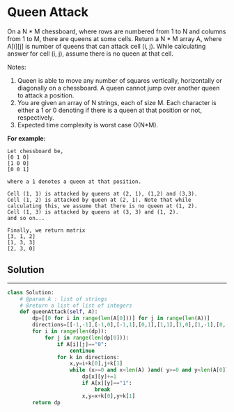 <h1>Queen Attack</h1>

<p>
On a N * M chessboard, where rows are numbered from 1 to N and columns from 1 to M, there are queens at some cells. Return a N * M array A, where A[i][j] is number of queens that can attack cell (i, j). While calculating answer for cell (i, j), assume there is no queen at that cell.

Notes:

1. Queen is able to move any number of squares vertically, horizontally or diagonally on a chessboard. A queen cannot jump over another queen to attack a position.
2. You are given an array of N strings, each of size M. Each character is either a 1 or 0 denoting if there is a queen at that position or not, respectively.
3. Expected time complexity is worst case O(N*M).

<b>For example:</b>

    Let chessboard be,
    [0 1 0]
    [1 0 0]
    [0 0 1]

    where a 1 denotes a queen at that position.

    Cell (1, 1) is attacked by queens at (2, 1), (1,2) and (3,3).
    Cell (1, 2) is attacked by queen at (2, 1). Note that while calculating this, we assume that there is no queen at (1, 2).
    Cell (1, 3) is attacked by queens at (3, 3) and (1, 2).
    and so on...

    Finally, we return matrix
    [3, 1, 2]
    [1, 3, 3]
    [2, 3, 0]
</p>

<h2>Solution</h2>

***

```python
class Solution:
	# @param A : list of strings
	# @return a list of list of integers
	def queenAttack(self, A):
        dp=[[0 for i in range(len(A[0]))] for j in range(len(A))]
        directions=[[-1,-1],[-1,0],[-1,1],[0,1],[1,1],[1,0],[1,-1],[0,-1]]
        for i in range(len(dp)):
            for j in range(len(dp[0])):
                if A[i][j]=="0":
                    continue
                for k in directions:
                    x,y=i+k[0],j+k[1]
                    while (x>=0 and x<len(A) )and( y>=0 and y<len(A[0])):
                        dp[x][y]+=1
                        if A[x][y]=="1":
                            break
                        x,y=x+k[0],y+k[1]
        return dp
```
